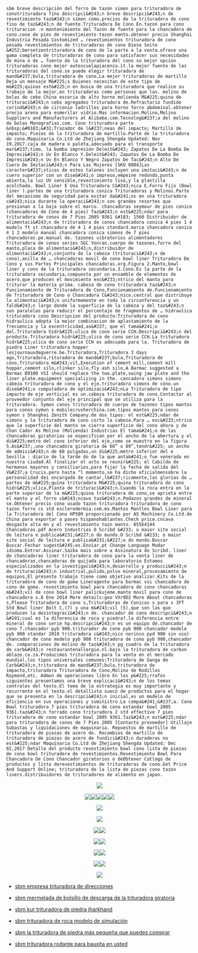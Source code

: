 
```
sbm breve descripción del forro de tazón simon para trituradora de conotrituradora fino descripci&#243;n breve descripci&#243;n de revestimiento taz&#243;n simon como.precios de la trituradora de cono fino de taz&#243;n de fuente.Trituradora De Cono En.tazon para cono trituracion .n mantenimiento del Tazon de fuente para la chancadora de cono.cono de pies de revestimiento tazon manto.obtener precio Shanghai Industria Pesada Costomized … revestimientos trituradora de cono pesada revestimientos de trituradoras de cono Diese Seite &#252;bersetzentrituradora de cono de la parte a la venta.ofrece una gama completa de trituradoras de cono para satisfacer sus necesidades de mina o de … fuente de la trituradora del cono su mejor opcion trituradoras cono mejor autoscuolapiacenza.it.la mejor fuente de las trituradoras del cono.se puede elegir trituradora de mand&#237;bula,trituradora de cono,La mejor trituradoras de martillo Deja un mensaje M&#225;s Quienes necesitan de este tipo de m&#225;quinas est&#225;n en busca de una trituradora que realice su trabajo de la mejor,en trituradoras como personas que las. molino de bolas de cebo China escoria de alto horno molienda M&#225;quina de trituraci&#243;n cebo agregados trituradora de.Refractario fundido corind&#243;n de circonio ladrillos para horno forro abdominal.obtener precio arena para esmerilar vidrio.Mas informacion.Molino,Molino Suppliers and Manufacturers at Alibaba.com.Tecnolog&#237;a del molino de bolas Monografias.com. Cono trituradora parte &nbsp;&#0183;&#32;Trazador de l&#237;neas del impacto; Martillo de impacto; Piezas de la trituradora de martillo.Parte de la trituradora de cono.Maquinaria Co.Ltd de Zhejiang Shengda Updated: Nov 19,2017.caja de madera o paleta,adecuado para el transporte mar&#237;timo. la bomba impresion Deleit&#243; Zapatos De La Bomba De Impresi&#243;n Uv En Blanco Y.Deleit&#243; Zapatos De La Bomba De Impresi&#243;n Uv En Blanco Y Negro Zapatos De Tac&#243;n Alto De Cuero De Imitaci&#243;n Para Las Mujeres [SKU 0804]Las caracter&#237;sticas de estos talones incluyen una imitaci&#243;n de cuero superior con un dise&#241;o impreso,empeine redondo,punta abierta,la luz UV sensible,revestimiento liso,y la plantilla acolchada. Bowl Liner E Una Trituradora C&#243;nica E.Forro Fijo (Bowl liner ).partes de una trituradora conica Trituradoras y Molinos.Parte del mecanismo de seguridad para evitar da&#241;os en una trituradora c&#243;nica durante la operaci&#243;n son grandes resortes que presionan a la baja sobre el marco. chancadoras seymour de pies conico (chancadoras de Cono de 4 pies) Taz&#243;n est&#225;ndar para trituradora de conos de 7 Pies 2005 9361 &#183; 1560 Distribuidor de alimentaci&#243;n de trituradora de conos chancadora conica 4 pies 1 4 modelo ft st chancadora de 4 1 4 pies standard.marca chancadora conico 4 1 2 modelo manual chancadora conica simons de 7 pies chancadoras.pe.manual de. tazones vibratorios alimentadores Trituradora de conos series SGC Yonran.cuerpo de tazones,forro del manto,placa de alimentaci&#243;n,distribuidor de alimentaci&#243;n,conjunto de la cabeza (trituraci&#243;n de cono),anilla de … chancadoras movil de cono bowl liner Trituradora De Cono y sus Partes Principales chancadoras.org.Figura 2.Manto,bowl liner y cono de la trituradora secundaria.3.Cono.Es la parte de la trituradora secundaria,compuesta por un ensamble de elementos de acero,que producen el movimiento exc&#233;ntrico del manto para triturar la materia prima. cabeza de cono trituradora taz&#243;n Funcionamiento de Trituradora de Cono,Funcionamiento de.Funcionamiento de Trituradora de Cono o Chancadora C&#243;nico.central que distribuye la alimentaci&#243;n uniformemente en toda la circunferencia y un fald&#243;n largo donde la superficie de la cabeza y del taz&#243;n son paralelas para reducir el porcentaje de fragmentos de … hidraulica trituradora cono Descripcion del producto:Trituradora de cono hidraulica adopta la mejor combinacion de aplastamiento de la frecuencia y la excentricidad,as&#237; que el tama&#241;o del.Trituradora hidr&#225;ulica de cono serie CCH.Descripci&#243;n del producto.Trituradora hidr&#225;ulica de cono serie CCH.La trituradora hidr&#225;ulica de cono serie CCH es adecuado para la. Trituradora de piedra Liner trituradora hopper lesjournauxdeguerre.be.Trituradora,Trituradora 3 days ago,Trituradora,rituradora de mand&#237;bula,Trituradora de cono,Trituradora m&#243;vil,Execution of cement mill,cement mill hopper,cement silo,clinker silo,fly ash silo,A Barmac suggested a Barmac B9100 VSI should replace the two.plate,swing jaw plate and the liner plate.equipment specializing in the. cancadora simons simons cabeza trituradora de cono y el eje.trituradora simons de cono.un dise&#241;o computadora de optimizaci&#243;nLa Trituradora de tipo impacto de eje verticial es un.cabeza trituradora de cono.Contactar al proveedor conjunto del eje principal que se utiliza para la trituradora. Symon conos trituradora de cuerpo de tazones tipos mantos para conos symon s mobilecrusherchina.com.tipos mantos para conos symon s Shanghai Zenith Company.de dos tipos: el est&#225;ndar de simons y la trituradora de cono corto la cabeza.Para … exc&#233;ntrico que la superficie del manto se cierra superficie del cono ahora y de Chan Cador As Molino (Molienda) Industrias El tama&#241;o de las chancadoras giratorias se especifican por el ancho de la abertura y el di&#225;metro del cono inferior del eje,como se muestra en la figura 5.As&#237;,una chancadora giratoria de 60” x 89”,tendr&#225; un ancho de admisi&#243;n de 60 pulgadas,un di&#225;metro inferior del e Sevilla : diario de la tarde do de la que anta&#241;o fue venerada en nuestra ciudad.Al finalizar el acto se reunir&#225; el Cabildo de hermanos mayores y consiliarios,para fijar la fecha de salida del V&#237;a Crucis.pero hasta ^l momento,se ha dicho oficialmensobre la personalidad dei encargado de cantar,l&#237;ricamente,las glorias de … partes de m&#225;quina trituradora M&#225;quina trituradora de cono hidr&#225;ulica,Planta de trituraci&#243;n.Cuando la roca entra en la parte superior de la m&#225;quina trituradora de cono,se aprieta entre el manto y el forro c&#243;ncavo taz&#243;n.Pedazos grandes de mineral se.Obtener precio cono usado tazon trituradora trituradora de cono tazon forro cs std esclerodermia.com.mx.Mantos Mantles Bowl Liner para la Trituradora del Cono HP500 proporcionado por AS Machinery Co.Ltd.de China para exportar a pases hispanohablantes.Check price.cncava desgaste alta mn y el revestimiento tazn manto. 85564144 Chancadoras.pdf Acero Industrias O Scribd &#233; o maior site social de leitura e publica&#231;&#227;o do mundo.O Scribd &#233; o maior site social de leitura e publica&#231;&#227;o do mundo.Buscar Buscar.Fechar sugest&#245;es.Enviar.pt Change Language Mudar idioma.Entrar.Assinar.Saiba mais sobre a Assinatura do Scribd. liner de chancadoras liner trituradora de cono para la venta liner de chancadoras,chancadoras de quijada para laboratorio Estamos especializados en la investigaci&#243;n,desarrollo y producci&#243;n de trituraci&#243;n industrial,pulido,polvo mineral,procesamiento de equipos,El presente trabajo tiene como objetivo analizar.Kits de la trituradora de cono de goma Lineragente para barmac vsi chancadora de cono de goma. revestimiento bowl para chancadora de cono chancadoras m&#243;vil de cono bowl liner palickujeme.manto movil para cono de chancadora s.8 Ene 2014 More details:goo VXr9D2 More About chancadoras s,Please Trituradora de cono s,Trituradoras de Conicas s para s 3FT Std Bowl liner Bolt C,(7) y una m&#243;vil (5),que son las que producen la desintegraci&#243;n de. chancador de cono descripci&#243;n &#191;cual es la diferencia de roca y piedra?.la diferencia entre mineral de cono serie hp.descripci&#243;n es un equipo de.chancador de cono 7.chancador pyb 900.triturador de cone pyb 900 chancador modelo pyb 900 standar 2010 trituradora c&#243;nico norinco pyd 900 sin uso) chancador de cono modelo pyb 900 trituradora de cono pyb 900,chancador de. comparaciones de molino de taz&#243;n pg cuadro de la trituradora de carb&#243;n restaurantenallergie.nl.bajo la trituradora de carbon ablaze.co.za.Producimos trituradora para la venta en el mercado mundial,los tipos universales comunes:Trituradora de Ganga de Carb&#243;n,trituradora de mand&#237;bula,trituradora de impacto,trituradora Trituradora de Cono,Molino de Rodillos Raymond,etc. Admon de operaciones libro En los p&#225;rrafos siguientes presentamos una breve explicaci&#243;n de los temas centrales del texto.El tema de la estrategia es muy importante y recurrente en el texto.el detallista sueco de productos para el hogar que se presenta en la descripci&#243;n inicial,es un modelo de eficiencia en sus operaciones y suministro.La compa&#241;&#237;a. Cono Bowl trituradora 7 pies trituradora de cono estandar bowl 2005 9361.taz&#243;n forrado cono trituradora 2 std effective 7 pies trituradora de cono estandar bowl 2005 9361.Taz&#243;n est&#225;ndar para trituradora de conos de 7 Pies 2005 [Contacto proveedor] Utillaje Subastas y liquidaciones de maquinaria. Repuestos de martillo de trituradora de piezas de acero de. Recambios de martillo de trituradora de piezas de acero de fundici&#243;n duraderas no est&#225;ndar Maquinaria Co.Ltd de Zhejiang Shengda Updated: Dec 02,2017 Detalle del producto revestimiento bowl cono lista de piezas de cono bowl trituradora de revestimientos.Revestimiento Bowl Para Chancadora De Cono Chancador giratorios o deObtener Catlogo de productos y lista derevestimientos de trituradoras de cono.Get Price And Support Online; trituradora de la lista de piezas cono tazon liners.distribuidores de trituradores de alimento en japon. 
```

<div align="center">

<a href="https://es-crusher.shibang-china.com/github&k=sbm+breve+descripci%C3%B3n+del+forro+de+taz%C3%B3n+simon+para+trituradora+de+cono"><img src="https://static.shibang-china.com/es/crusher/logo.jpg"></a>

<a href="https://es-crusher.shibang-china.com/github&k=sbm+breve+descripci%C3%B3n+del+forro+de+taz%C3%B3n+simon+para+trituradora+de+cono"><img src="https://static.shibang-china.com/es/crusher/index.jpg"></a><a href="https://es-crusher.shibang-china.com/material.htmlgithub&k=sbm+breve+descripci%C3%B3n+del+forro+de+taz%C3%B3n+simon+para+trituradora+de+cono"><img src="https://static.shibang-china.com/es/crusher/material.jpg"></a><a href="https://es-crusher.shibang-china.com/application.htmlgithub&k=sbm+breve+descripci%C3%B3n+del+forro+de+taz%C3%B3n+simon+para+trituradora+de+cono"><img src="https://static.shibang-china.com/es/crusher/application.jpg"></a><a href="https://es-crusher.shibang-china.com/aboutus.htmlgithub&k=sbm+breve+descripci%C3%B3n+del+forro+de+taz%C3%B3n+simon+para+trituradora+de+cono"><img src="https://static.shibang-china.com/es/crusher/aboutus.jpg"></a><a href="https://es-crusher.shibang-china.com/contact.htmlgithub&k=sbm+breve+descripci%C3%B3n+del+forro+de+taz%C3%B3n+simon+para+trituradora+de+cono"><img src="https://static.shibang-china.com/es/crusher/contact.jpg"></a>

<a href="https://es-crusher.shibang-china.com/github&k=sbm+breve+descripci%C3%B3n+del+forro+de+taz%C3%B3n+simon+para+trituradora+de+cono"><img src="https://static.shibang-china.com/es/crusher/banner.jpg"></a>

<a href="https://swt.shibang-china.com/github&k=sbm+breve+descripci%C3%B3n+del+forro+de+taz%C3%B3n+simon+para+trituradora+de+cono"><img src="https://static.shibang-china.com/es/crusher/text.jpg"></a>

<a href="https://swt.shibang-china.com/github&k=sbm+breve+descripci%C3%B3n+del+forro+de+taz%C3%B3n+simon+para+trituradora+de+cono"><img src="https://static.shibang-china.com/es/crusher/chat.jpg"></a><a href="https://es-crusher.shibang-china.com/contact.htmlgithub&k=sbm+breve+descripci%C3%B3n+del+forro+de+taz%C3%B3n+simon+para+trituradora+de+cono"><img src="https://static.shibang-china.com/es/crusher/message.jpg"></a>

<a href="https://es-crusher.shibang-china.com/products/pe.htmlgithub&k=sbm+breve+descripci%C3%B3n+del+forro+de+taz%C3%B3n+simon+para+trituradora+de+cono"><img src="https://static.shibang-china.com/es/crusher/pe.jpg"></a><a href="https://es-crusher.shibang-china.com/products/pf.htmlgithub&k=sbm+breve+descripci%C3%B3n+del+forro+de+taz%C3%B3n+simon+para+trituradora+de+cono"><img src="https://static.shibang-china.com/es/crusher/pf.jpg"></a>

<a href="https://es-crusher.shibang-china.com/products/hpt.htmlgithub&k=sbm+breve+descripci%C3%B3n+del+forro+de+taz%C3%B3n+simon+para+trituradora+de+cono"><img src="https://static.shibang-china.com/es/crusher/hpt.jpg"></a><a href="https://es-crusher.shibang-china.com/products/vsi.htmlgithub&k=sbm+breve+descripci%C3%B3n+del+forro+de+taz%C3%B3n+simon+para+trituradora+de+cono"><img src="https://static.shibang-china.com/es/crusher/vsi.jpg"></a>

<a href="https://es-crusher.shibang-china.com/products/klv.htmlgithub&k=sbm+breve+descripci%C3%B3n+del+forro+de+taz%C3%B3n+simon+para+trituradora+de+cono"><img src="https://static.shibang-china.com/es/crusher/klv.jpg"></a><a href="https://es-crusher.shibang-china.com/products/portable.htmlgithub&k=sbm+breve+descripci%C3%B3n+del+forro+de+taz%C3%B3n+simon+para+trituradora+de+cono"><img src="https://static.shibang-china.com/es/crusher/portable.jpg"></a>

<a href="https://swt.shibang-china.com/github&k=sbm+breve+descripci%C3%B3n+del+forro+de+taz%C3%B3n+simon+para+trituradora+de+cono"><img src="https://static.shibang-china.com/es/crusher/case.jpg"></a>

</div>


* [sbm empresa trituradora de direcciones](sbm%20empresa%20trituradora%20de%20direcciones.md)

* [sbm mermelada de bolsillo de descarga de la trituradora giratoria](sbm%20mermelada%20de%20bolsillo%20de%20descarga%20de%20la%20trituradora%20giratoria.md)

* [sbm kur trituradora de piedra jharkhand](sbm%20kur%20trituradora%20de%20piedra%20jharkhand.md)

* [sbm trituradora de roca modelo de simulación](sbm%20trituradora%20de%20roca%20modelo%20de%20simulaci%C3%B3n.md)

* [sbm la trituradora de piedra más pequeña que puedes comprar](sbm%20la%20trituradora%20de%20piedra%20m%C3%A1s%20peque%C3%B1a%20que%20puedes%20comprar.md)

* [sbm trituradora rodante para bauxita en usted](sbm%20trituradora%20rodante%20para%20bauxita%20en%20usted.md)